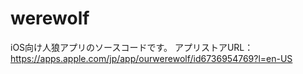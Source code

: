 # werewolf

iOS向け人狼アプリのソースコードです。
アプリストアURL：
https://apps.apple.com/jp/app/ourwerewolf/id6736954769?l=en-US
